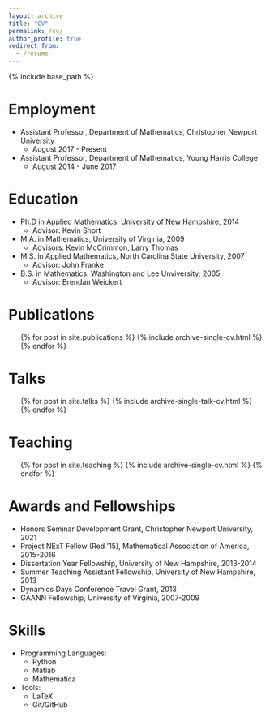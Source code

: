 ```yaml
---
layout: archive
title: "CV"
permalink: /cv/
author_profile: true
redirect_from:
  - /resume
---
```


{% include base_path %}

Employment
======
* Assistant Professor, Department of Mathematics, Christopher Newport University
  * August 2017 - Present
* Assistant Professor, Department of Mathematics, Young Harris College
  * August 2014 - June 2017

Education
======
* Ph.D in Applied Mathematics, University of New Hampshire, 2014
  * Advisor: Kevin Short
* M.A. in Mathematics, University of Virginia, 2009
  * Advisors: Kevin McCrimmon, Larry Thomas
* M.S. in Applied Mathematics, North Carolina State University, 2007
  * Advisor: John Franke
* B.S. in Mathematics, Washington and Lee Unviversity, 2005
  * Advisor: Brendan Weickert

Publications
======
  <ul>{% for post in site.publications %}
    {% include archive-single-cv.html %}
  {% endfor %}</ul>
  
Talks
======
  <ul>{% for post in site.talks %}
    {% include archive-single-talk-cv.html %}
  {% endfor %}</ul>
  
Teaching
======
  <ul>{% for post in site.teaching %}
    {% include archive-single-cv.html %}
  {% endfor %}</ul>
  
Awards and Fellowships
======
* Honors Seminar Development Grant, Christopher Newport University, 2021
* Project NExT Fellow (Red '15), Mathematical Association of America, 2015-2016
* Dissertation Year Fellowship, University of New Hampshire, 2013-2014
* Summer Teaching Assistant Fellowship, University of New Hampshire, 2013
* Dynamics Days Conference Travel Grant, 2013
* GAANN Fellowship, University of Virginia, 2007-2009

Skills
======
* Programming Languages:
  * Python
  * Matlab
  * Mathematica
* Tools:
  * LaTeX
  * Git/GitHub
